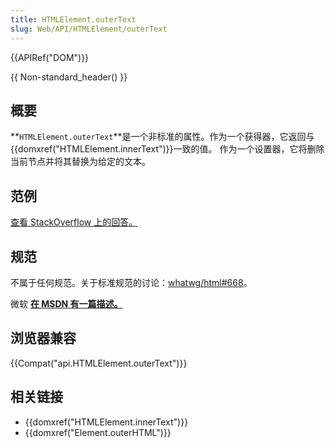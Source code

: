```yaml
---
title: HTMLElement.outerText
slug: Web/API/HTMLElement/outerText
---
```

{{APIRef("DOM")}}

{{ Non-standard_header() }}

## 概要

**`HTMLElement.outerText`**是一个非标准的属性。作为一个获得器，它返回与{{domxref("HTMLElement.innerText")}}一致的值。 作为一个设置器，它将删除当前节点并将其替换为给定的文本。

## 范例

[查看 StackOverflow 上的回答。](https://stackoverflow.com/a/18481435)

## 规范

不属于任何规范。关于标准规范的讨论：[whatwg/html#668](https://github.com/whatwg/html/issues/668)。

微软 **[在 MSDN 有一篇描述。](<https://msdn.microsoft.com/en-us/library/ms534311(v=vs.85).aspx>)**

## 浏览器兼容

{{Compat("api.HTMLElement.outerText")}}

## 相关链接

- {{domxref("HTMLElement.innerText")}}
- {{domxref("Element.outerHTML")}}
